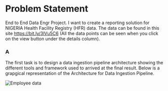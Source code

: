 # Problem Statement 
End to End Data Engr Project.
  I want to create a reporting solution for NIGERIA Health Facility Registry (HFR) data. The data can be found in this site https://bit.ly/3lVu5C6 (All the data points can be seen when you click on the view button under the details column). 

### A 
 The first task is to design a data ingestion pipeline architecture showing the different tools and framework used to arrived at the final result. Below is a grapgical representation of the Architecture for Data Ingestion Pipeline.
 
 ![Employee data](/Data-Engineering-project/images/pipeline1.png?raw=true "Employee Data title")
  
